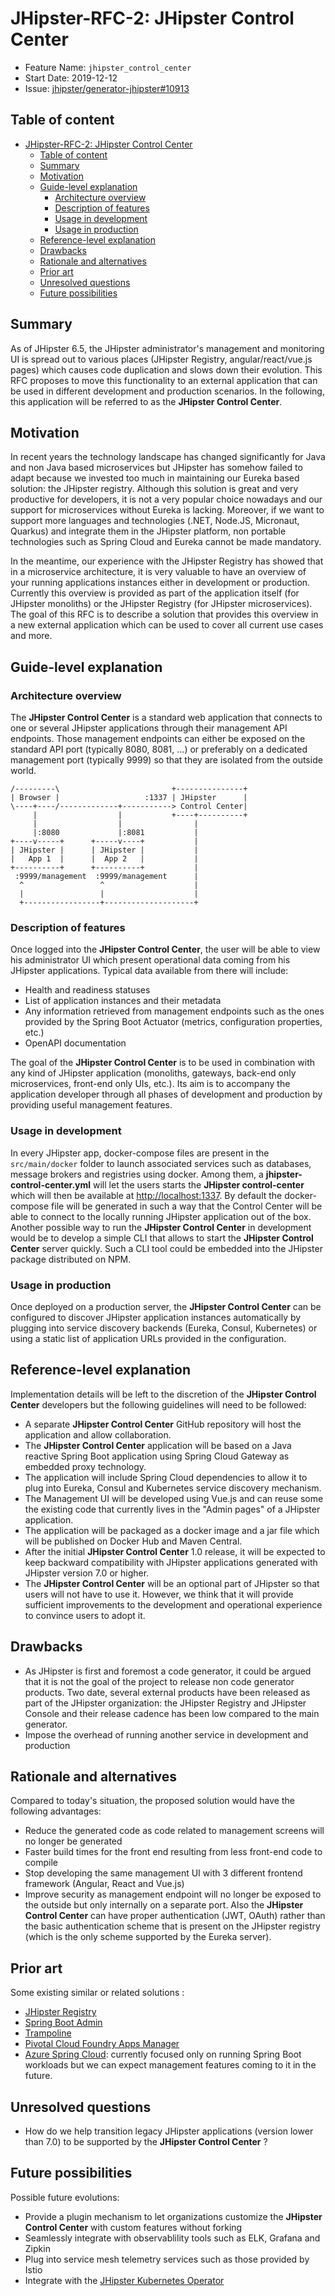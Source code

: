 # JHipster-RFC-2: JHipster Control Center

-   Feature Name: `jhipster_control_center`
-   Start Date: 2019-12-12
-   Issue: [jhipster/generator-jhipster#10913](https://github.com/jhipster/generator-jhipster/issues/10913)

## Table of content

-   [JHipster-RFC-2: JHipster Control Center](#jhipster-rfc-2-jhipster-control-center)
    -   [Table of content](#table-of-content)
    -   [Summary](#summary)
    -   [Motivation](#motivation)
    -   [Guide-level explanation](#guide-level-explanation)
        -   [Architecture overview](#architecture-overview)
        -   [Description of features](#description-of-features)
        -   [Usage in development](#usage-in-development)
        -   [Usage in production](#usage-in-production)
    -   [Reference-level explanation](#reference-level-explanation)
    -   [Drawbacks](#drawbacks)
    -   [Rationale and alternatives](#rationale-and-alternatives)
    -   [Prior art](#prior-art)
    -   [Unresolved questions](#unresolved-questions)
    -   [Future possibilities](#future-possibilities)

## Summary

[summary]: #summary

As of JHipster 6.5, the JHipster administrator's management and monitoring UI is spread out to various places (JHipster Registry, angular/react/vue.js pages) which causes code duplication and slows down their evolution. This RFC proposes to move this functionality to an external application that can be used in different development and production scenarios. In the following, this application will be referred to as the **JHipster Control Center**.

## Motivation

[motivation]: #motivation

In recent years the technology landscape has changed significantly for Java and non Java based microservices but JHipster has somehow failed to adapt because we invested too much in maintaining our Eureka based solution: the JHipster registry. Although this solution is great and very productive for developers, it is not a very popular choice nowadays and our support for microservices without Eureka is lacking. Moreover, if we want to support more languages and technologies (.NET, Node.JS, Micronaut, Quarkus) and integrate them in the JHipster platform, non portable technologies such as Spring Cloud and Eureka cannot be made mandatory.

In the meantime, our experience with the JHipster Registry has showed that in a microservice architecture, it is very valuable to have an overview of your running applications instances either in development or production. Currently this overview is provided as part of the application itself (for JHipster monoliths) or the JHipster Registry (for JHipster microservices). The goal of this RFC is to describe a solution that provides this overview in a new external application which can be used to cover all current use cases and more.

## Guide-level explanation

[guide-level-explanation]: #guide-level-explanation

### Architecture overview

The **JHipster Control Center** is a standard web application that connects to one or several JHipster applications through their management API endpoints. Those management endpoints can either be exposed on the standard API port (typically 8080, 8081, ...) or preferably on a dedicated management port (typically 9999) so that they are isolated from the outside world.

```
/---------\                         +---------------+
| Browser |                   :1337 | JHipster      |
\----+----/-------------+-----------> Control Center|
     |                  |           +----+----------+
     |                  |                |
     |:8080             |:8081           |
+----v-----+      +-----v----+           |
| JHipster |      | JHipster |           |
|   App 1  |      |  App 2   |           |
+----------+      +----------+           |
 :9999/management  :9999/management      |
  ^                 ^                    |
  |                 |                    |
  +-----------------+--------------------+
```

### Description of features

Once logged into the **JHipster Control Center**, the user will be able to view his administrator UI which present operational data coming from his JHipster applications. Typical data available from there will include:

-   Health and readiness statuses
-   List of application instances and their metadata
-   Any information retrieved from management endpoints such as the ones provided by the Spring Boot Actuator (metrics, configuration properties, etc.)
-   OpenAPI documentation

The goal of the **JHipster Control Center** is to be used in combination with any kind of JHipster application (monoliths, gateways, back-end only microservices, front-end only UIs, etc.). Its aim is to accompany the application developer through all phases of development and production by providing useful management features.

### Usage in development

In every JHipster app, docker-compose files are present in the `src/main/docker` folder to launch associated services such as databases, message brokers and registries using docker. Among them, a **jhipster-control-center.yml** will let the users starts the **JHipster control-center** which will then be available at [http://localhost:1337](http://localhost:1337). By default the docker-compose file will be generated in such a way that the Control Center will be able to connect to the locally running JHipster application out of the box. Another possible way to run the **JHipster Control Center** in development would be to develop a simple CLI that allows to start the **JHipster Control Center** server quickly. Such a CLI tool could be embedded into the JHipster package distributed on NPM.

### Usage in production

Once deployed on a production server, the **JHipster Control Center** can be configured to discover JHipster application instances automatically by plugging into service discovery backends (Eureka, Consul, Kubernetes) or using a static list of application URLs provided in the configuration.

## Reference-level explanation

[reference-level-explanation]: #reference-level-explanation

Implementation details will be left to the discretion of the **JHipster Control Center** developers but the following guidelines will need to be followed:

-   A separate **JHipster Control Center** GitHub repository will host the application and allow collaboration.
-   The **JHipster Control Center** application will be based on a Java reactive Spring Boot application using Spring Cloud Gateway as embedded proxy technology.
-   The application will include Spring Cloud dependencies to allow it to plug into Eureka, Consul and Kubernetes service discovery mechanism.
-   The Management UI will be developed using Vue.js and can reuse some the existing code that currently lives in the "Admin pages" of a JHipster application.
-   The application will be packaged as a docker image and a jar file which will be published on Docker Hub and Maven Central.
-   After the initial **JHipster Control Center** 1.0 release, it will be expected to keep backward compatibility with JHipster applications generated with JHipster version 7.0 or higher.
-   The **JHipster Control Center** will be an optional part of JHipster so that users will not have to use it. However, we think that it will provide sufficient improvements to the development and operational experience to convince users to adopt it.

## Drawbacks

[drawbacks]: #drawbacks

-   As JHipster is first and foremost a code generator, it could be argued that it is not the goal of the project to release non code generator products. Two date, several external products have been released as part of the JHipster organization: the JHipster Registry and JHipster Console and their release cadence has been low compared to the main generator.
-   Impose the overhead of running another service in development and production

## Rationale and alternatives

[rationale-and-alternatives]: #rationale-and-alternatives

Compared to today's situation, the proposed solution would have the following advantages:

-   Reduce the generated code as code related to management screens will no longer be generated
-   Faster build times for the front end resulting from less front-end code to compile
-   Stop developing the same management UI with 3 different frontend framework (Angular, React and Vue.js)
-   Improve security as management endpoint will no longer be exposed to the outside but only internally on a separate port. Also the **JHipster Control Center** can have proper authentication (JWT, OAuth) rather than the basic authentication scheme that is present on the JHipster registry (which is the only scheme supported by the Eureka server).

## Prior art

[prior-art]: #prior-art

Some existing similar or related solutions :

-   [JHipster Registry](https://www.jhipster.tech/jhipster-registry/)
-   [Spring Boot Admin](https://codecentric.github.io/spring-boot-admin/current/)
-   [Trampoline](https://ernestort.github.io/Trampoline/)
-   [Pivotal Cloud Foundry Apps Manager](https://docs.run.pivotal.io/console/manage-apps.html)
-   [Azure Spring Cloud](https://azure.microsoft.com/en-in/services/spring-cloud/): currently focused only on running Spring Boot workloads but we can expect management features coming to it in the future.

## Unresolved questions

[unresolved-questions]: #unresolved-questions

-   How do we help transition legacy JHipster applications (version lower than 7.0) to be supported by the **JHipster Control Center** ?

## Future possibilities

[future-possibilities]: #future-possibilities

Possible future evolutions:

-   Provide a plugin mechanism to let organizations customize the **JHipster Control Center** with custom features without forking
-   Seamlessly integrate with observablility tools such as ELK, Grafana and Zipkin
-   Plug into service mesh telemetry services such as those provided by Istio
-   Integrate with the [JHipster Kubernetes Operator](https://github.com/jhipster/jhipster-operator)
